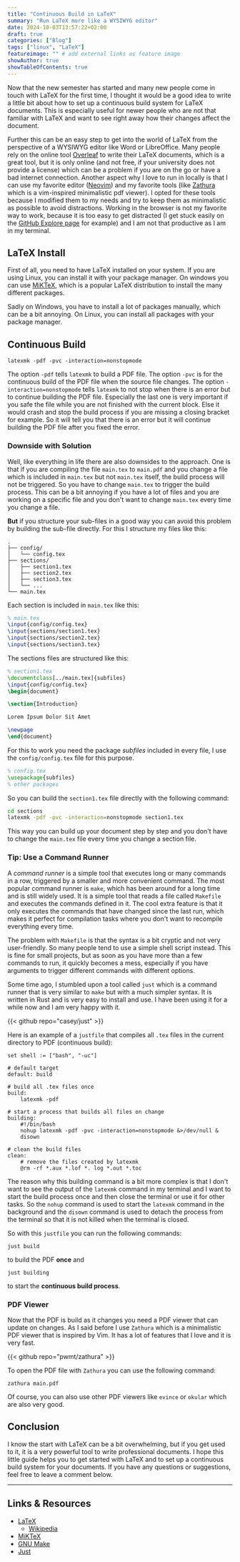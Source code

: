 ```yaml
---
title: "Continuous Build in LaTeX"
summary: "Run LaTeX more like a WYSIWYG editor"
date: 2024-10-03T13:57:22+02:00
draft: true
categories: ["Blog"]
tags: ["linux", "LaTeX"]
featureimage: "" # add external links as feature image
showAuthor: true
showTableOfContents: true
---
```


Now that the new semester has started and many new people come in touch with LaTeX for the first time, I thought it would be a good idea to write a little bit about how to set up a continuous build system for LaTeX documents. This is especially useful for newer people who are not that familiar with LaTeX and want to see right away how their changes affect the document.

Further this can be an easy step to get into the world of LaTeX from the perspective of a WYSIWYG editor like Word or LibreOffice. Many people rely on the online tool [Overleaf](https://www.overleaf.com/) to write their LaTeX documents, which is a great tool, but it is only online (and not free, if your university does not provide a license) which can be a problem if you are on the go or have a bad internet connection. Another aspect why I love to run in locally is that I can use my favorite editor ([Neovim](https://github.com/neovim/neovim)) and my favorite tools (like [Zathura](https://pwmt.org/projects/zathura/) which is a vim-inspired minimalistic pdf viewer). I opted for these tools because I modified them to my needs and try to keep them as minimalistic as possible to avoid distractions. Working in the browser is not my favorite way to work, because it is too easy to get distracted (I get stuck easily on the [GitHub Explore page](https://github.com/explore) for example) and I am not that productive as I am in my terminal.

## LaTeX Install

First of all, you need to have LaTeX installed on your system. If you are using Linux, you can install it with your package manager. On windows you can use [MiKTeX](https://miktex.org/), which is a popular LaTeX distribution to install the many different packages.

Sadly on Windows, you have to install a lot of packages manually, which can be a bit annoying. On Linux, you can install all packages with your package manager.

## Continuous Build

```
latexmk -pdf -pvc -interaction=nonstopmode
```

The option `-pdf` tells `latexmk` to build a PDF file. The option `-pvc` is for the continuous build of the PDF file when the source file changes. The option `-interaction=nonstopmode` tells `latexmk` to not stop when there is an error but to continue building the PDF file. Especially the last one is very important if you safe the file while you are not finished with the current block. Else it would crash and stop the build process if you are missing a closing bracket for example. So it will tell you that there is an error but it will continue building the PDF file after you fixed the error.

### Downside with Solution

Well, like everything in life there are also downsides to the approach. One is that if you are compiling the file `main.tex` to `main.pdf` and you change a file which is included in `main.tex` but not `main.tex` itself, the build process will not be triggered. So you have to change `main.tex` to trigger the build process. This can be a bit annoying if you have a lot of files and you are working on a specific file and you don't want to change `main.tex` every time you change a file.

**But** if you structure your sub-files in a good way you can avoid this problem by building the sub-file directly.
For this I structure my files like this:

```
.
├── config/
│   └── config.tex
├── sections/
│   ├── section1.tex
│   ├── section2.tex
│   ├── section3.tex
│   └── ...
└── main.tex
```

Each section is included in `main.tex` like this:

```latex
% main.tex
\input{config/config.tex}
\input{sections/section1.tex}
\input{sections/section2.tex}
\input{sections/section3.tex}
```

The sections files are structured like this:

```latex
% section1.tex
\documentclass[../main.tex]{subfiles}
\input{config/config.tex}
\begin{document}

\section{Introduction}

Lorem Ipsum Dolor Sit Amet

\newpage
\end{document}
```

For this to work you need the package _subfiles_ included in every file, I use the `config/config.tex` file for this purpose.

```latex
% config.tex
\usepackage{subfiles}
% other packages
```

So you can build the `section1.tex` file directly with the following command:

```bash
cd sections
latexmk -pdf -pvc -interaction=nonstopmode section1.tex

```

This way you can build up your document step by step and you don't have to change the `main.tex` file every time you change a section file.

### Tip: Use a Command Runner

A _command runner_ is a simple tool that executes long or many commands in a row, triggered by a smaller and more convenient command. The most popular command runner is `make`, which has been around for a long time and is still widely used. It is a simple tool that reads a file called `Makefile` and executes the commands defined in it. The cool extra feature is that it only executes the commands that have changed since the last run, which makes it perfect for compilation tasks where you don't want to recompile everything every time.

The problem with `Makefile` is that the syntax is a bit cryptic and not very user-friendly. So many people tend to use a simple shell script instead. This is fine for small projects, but as soon as you have more than a few commands to run, it quickly becomes a mess, especially if you have arguments to trigger different commands with different options.

Some time ago, I stumbled upon a tool called `just` which is a command runner that is very similar to `make` but with a much simpler syntax. It is written in Rust and is very easy to install and use. I have been using it for a while now and I am very happy with it.

{{< github repo="casey/just" >}}

Here is an example of a `justfile` that compiles all `.tex` files in the current directory to PDF (continuous build):

```make
set shell := ["bash", "-uc"]

# default target
default: build

# build all .tex files once
build:
    latexmk -pdf

# start a process that builds all files on change
building:
    #!/bin/bash
    nohup latexmk -pdf -pvc -interaction=nonstopmode &>/dev/null &
    disown

# clean the build files
clean:
    # remove the files created by latexmk
    @rm -rf *.aux *.lof *. log *.out *.toc
```

The reason why this building command is a bit more complex is that I don't want to see the output of the `latexmk` command in my terminal and I want to start the build process once and then close the terminal or use it for other tasks. So the `nohup` command is used to start the `latexmk` command in the background and the `disown` command is used to detach the process from the terminal so that it is not killed when the terminal is closed.

So with this `justfile` you can run the following commands:

```
just build
```

to build the PDF **once** and

```
just building
```

to start the **continuous build process**.

### PDF Viewer

Now that the PDF is build as it changes you need a PDF viewer that can update on changes. As I said before I use `Zathura` which is a minimalistic PDF viewer that is inspired by Vim. It has a lot of features that I love and it is very fast.

{{< github repo="pwmt/zathura" >}}

To open the PDF file with `Zathura` you can use the following command:

```
zathura main.pdf
```

Of course, you can also use other PDF viewers like `evince` or `okular` which are also very good.

## Conclusion

I know the start with LaTeX can be a bit overwhelming, but if you get used to it, it is a very powerful tool to write professional documents. I hope this little guide helps you to get started with LaTeX and to set up a continuous build system for your documents. If you have any questions or suggestions, feel free to leave a comment below.

---

## Links & Resources

- [LaTeX](https://www.latex-project.org/)
  - [Wikipedia](https://en.wikibooks.org/wiki/LaTeX)
- [MiKTeX](https://miktex.org/)
- [GNU Make](https://www.gnu.org/software/make/)
- [Just](https://github.com/casey/just)
